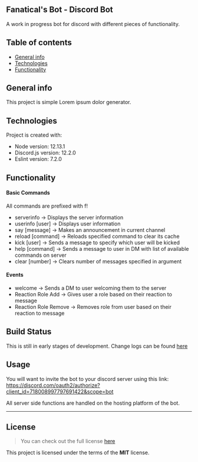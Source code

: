 ## Fanatical's Bot - Discord Bot
A work in progress bot for discord with different pieces of functionality.


## Table of contents
* [General info](#general-info)
* [Technologies](#technologies)
* [Functionality](#functionality)

## General info
This project is simple Lorem ipsum dolor generator.
	
## Technologies
Project is created with:
* Node version: 12.13.1
* Discord.js version: 12.2.0
* Eslint version: 7.2.0

## Functionality

#### Basic Commands

All commands are prefixed with f!

* serverinfo            -> Displays the server information
* userinfo [user]       -> Displays user information
* say [message]         -> Makes an announcement in current channel
* reload [command]      -> Reloads specified command to clear its cache
* kick [user]           -> Sends a message to specify which user will be kicked
* help [command]        -> Sends a message to user in DM with list of available commands on server
* clear [number]        -> Clears number of messages specified in argument

#### Events

* welcome               -> Sends a DM to user welcoming them to the server
* Reaction Role Add     -> Gives user a role based on their reaction to message
* Reaction Role Remove  -> Removes role from user based on their reaction to message


## Build Status

This is still in early stages of development. Change logs can be found [here](https://github.com/wrkdev/fanatical-bot/blob/master/CHANGELOG.md)


## Usage

You will want to invite the bot to your discord server using this link: https://discord.com/oauth2/authorize?client_id=718008997797691422&scope=bot

All server side functions are handled on the hosting platform of the bot.

---

## License
>You can check out the full license [here](https://github.com/wrkdev/fanatical-bot/blob/master/LICENSE)

This project is licensed under the terms of the **MIT** license.